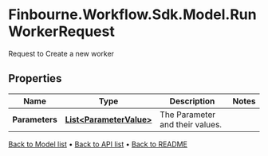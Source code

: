 # Finbourne.Workflow.Sdk.Model.RunWorkerRequest
Request to Create a new worker

## Properties

Name | Type | Description | Notes
------------ | ------------- | ------------- | -------------
**Parameters** | [**List&lt;ParameterValue&gt;**](ParameterValue.md) | The Parameter and their values. | 

[Back to Model list](../README.md#documentation-for-models) &#8226; [Back to API list](../README.md#documentation-for-api-endpoints) &#8226; [Back to README](../README.md)


